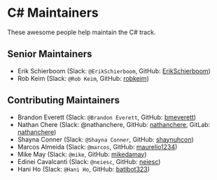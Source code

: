 # C&#35; Maintainers

These awesome people help maintain the C# track.

## Senior Maintainers

- Erik Schierboom (Slack: `@ErikSchierboom`, GitHub: [ErikSchierboom](https://github.com/ErikSchierboom))
- Rob Keim (Slack: `@Rob Keim`, GitHub: [robkeim](https://github.com/robkeim))

## Contributing Maintainers

- Brandon Everett (Slack: `@Brandon Everett`, GitHub: [bmeverett](https://github.com/bmeverett))
- Nathan Chere (Slack: @nathanchere, GitHub: [nathanchere](https://github.com/nathanchere), GitLab: [nathanchere](https://gitlab.com/nathanchere))
- Shayna Conner (Slack: `@Shayna Conner`, GitHub: [shaynuhcon](https://github.com/shaynuhcon))
- Marcos Almeida (Slack: `@marcos`, GitHub: [maurelio1234](https://github.com/maurelio1234))
- Mike May (Slack: `@mike`, GitHub: [mikedamay](https://github.com/mikedamay))
- Edinei Cavalcanti (Slack: `@neiesc`, GitHub: [neiesc](https://github.com/neiesc))
- Hani Ho (Slack: `@Hani Ho`, GitHub: [batibot323](https://github.com/batibot323))
